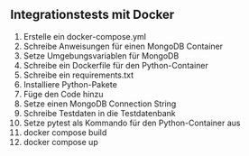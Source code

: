
Integrationstests mit Docker
----------------------------

1. Erstelle ein docker-compose.yml
2. Schreibe Anweisungen für einen MongoDB Container
3. Setze Umgebungsvariablen für MongoDB
4. Schreibe ein Dockerfile für den Python-Container
5. Schreibe ein requirements.txt
6. Installiere Python-Pakete
7. Füge den Code hinzu
8. Setze einen MongoDB Connection String
9. Schreibe Testdaten in die Testdatenbank
10. Setze pytest als Kommando für den Python-Container aus
11. docker compose build
12. docker compose up
